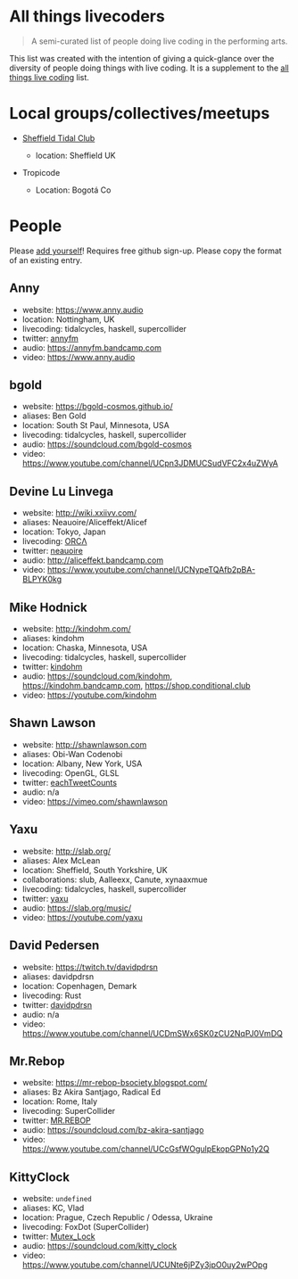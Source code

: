 # All things livecoders

> A semi-curated list of people doing live coding in the performing arts.

This list was created with the intention of giving a quick-glance over the diversity of people doing things with live coding. It is a supplement to the [all things live coding](https://github.com/toplap/awesome-livecoding) list.

# Local groups/collectives/meetups

* [Sheffield Tidal Club](https://tidalclub.github.io/sheffield)
  - location: Sheffield UK
  
* Tropicode
  - Location: Bogotá Co

# People

Please [add yourself](https://github.com/toplap/livecoders/edit/master/README.md)! Requires free github sign-up. Please copy the format of an existing entry.

## Anny
  - website: https://www.anny.audio
  - location: Nottingham, UK
  - livecoding: tidalcycles, haskell, supercollider
  - twitter: [annyfm](https://twitter.com/annyfm)
  - audio: https://annyfm.bandcamp.com
  - video: https://www.anny.audio

## bgold
  - website: https://bgold-cosmos.github.io/
  - aliases: Ben Gold
  - location: South St Paul, Minnesota, USA
  - livecoding: tidalcycles, haskell, supercollider
  - audio: https://soundcloud.com/bgold-cosmos
  - video: https://www.youtube.com/channel/UCpn3JDMUCSudVFC2x4uZWyA

## Devine Lu Linvega
  - website: http://wiki.xxiivv.com/
  - aliases: Neauoire/Aliceffekt/Alicef
  - location: Tokyo, Japan
  - livecoding: [ORCΛ](http://github.com/hundredrabbits/Orca)
  - twitter: [neauoire](http://twitter.com/neauoire)
  - audio: http://aliceffekt.bandcamp.com
  - video: https://www.youtube.com/channel/UCNypeTQAfb2pBA-BLPYK0kg

## Mike Hodnick
  - website: http://kindohm.com/
  - aliases: kindohm
  - location: Chaska, Minnesota, USA
  - livecoding: tidalcycles, haskell, supercollider
  - twitter: [kindohm](http://twitter.com/kindohm)
  - audio: https://soundcloud.com/kindohm, https://kindohm.bandcamp.com, https://shop.conditional.club
  - video: https://youtube.com/kindohm
  
## Shawn Lawson
  - website: http://shawnlawson.com
  - aliases: Obi-Wan Codenobi
  - location: Albany, New York, USA
  - livecoding: OpenGL, GLSL
  - twitter: [eachTweetCounts](http://twitter.com/eachtweetcounts)
  - audio: n/a
  - video: https://vimeo.com/shawnlawson

## Yaxu
  - website: http://slab.org/
  - aliases: Alex McLean
  - location: Sheffield, South Yorkshire, UK
  - collaborations: slub, Aalleexx, Canute, xynaaxmue
  - livecoding: tidalcycles, haskell, supercollider
  - twitter: [yaxu](http://twitter.com/yaxu)
  - audio: https://slab.org/music/
  - video: https://youtube.com/yaxu

## David Pedersen
  - website: https://twitch.tv/davidpdrsn
  - aliases: davidpdrsn
  - location: Copenhagen, Demark
  - livecoding: Rust
  - twitter: [davidpdrsn](https://twitter.com/davidpdrsn)
  - audio: n/a
  - video: https://www.youtube.com/channel/UCDmSWx6SK0zCU2NqPJ0VmDQ
  
## Mr.Rebop
  - website: https://mr-rebop-bsociety.blogspot.com/
  - aliases: Bz Akira Santjago, Radical Ed
  - location: Rome, Italy
  - livecoding: SuperCollider
  - twitter: [MR.REBOP](https://twitter.com/71337_RadicalEd)
  - audio: https://soundcloud.com/bz-akira-santjago
  - video: https://www.youtube.com/channel/UCcGsfWOgulpEkopGPNo1y2Q

## KittyClock
  - website: `undefined`
  - aliases: KC, Vlad
  - location: Prague, Czech Republic / Odessa, Ukraine
  - livecoding: FoxDot (SuperCollider)
  - twitter: [Mutex_Lock](https://twitter.com/Mutex_Lock)
  - audio: https://soundcloud.com/kitty_clock
  - video: https://www.youtube.com/channel/UCUNte6jPZy3jpO0uy2wPOpg
